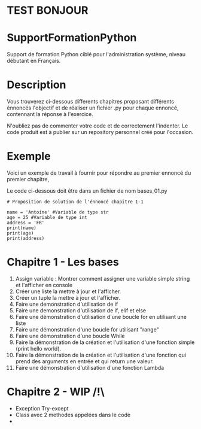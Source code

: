 # TEST BONJOUR


# SupportFormationPython
Support de formation Python ciblé pour l'administration système, niveau débutant en Français. 

# Description 
Vous trouverez ci-dessous differents chapitres proposant différents énnoncés 
l'objectif et de réaliser un fichier .py pour chaque ennoncé, contennant la réponse à l'exercice.

N'oubliez pas de commenter votre code et de correctement l'indenter.
Le code produit est à publier sur un repository personnel créé pour l'occasion.

# Exemple 
Voici un exemple de travail à fournir pour répondre au premier ennoncé du premier chapitre,

Le code ci-dessous doit être dans un fichier de nom bases_01.py
```
# Proposition de solution de l'énnoncé chapitre 1-1

name = 'Antoine' #Variable de type str
age = 25 #Variable de type int
address = 'FR'
print(name)
print(age)
print(address)
```

# Chapitre 1 - Les bases
1. Assign variable : Montrer comment assigner une variable simple string et l'afficher en console
2. Créer une liste la mettre à jour et l'afficher.
3. Créer un tuple la mettre à jour et l'afficher.
4. Faire une demonstration d'utilisation de if
5. Faire une demonstration d'utilisation de if, elif et else
6. Faire une démonstration d'utilisation d'une boucle for en utilisant une liste
7. Faire une démonstration d'une boucle for utilisant "range"
8. Faire une démonstration d'une boucle While
9. Faire la démonstration de la création et l'utilisation d'une fonction simple (print hello world).
10. Faire la démonstration de la création et l'utilisation d'une fonction qui prend des arguments en entrée et qui return une valeur.
11. Faire une démonstration d'utilisation d'une fonction Lambda

# Chapitre 2 - WIP /!\

- Exception Try-except
- Class avec 2 methodes appelées dans le code
- 
